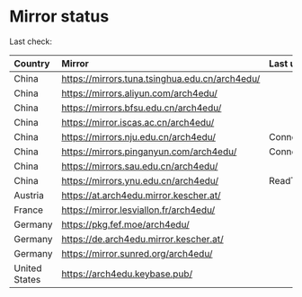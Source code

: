 <script src="./time.js"></script>
# Mirror status
Last check: <script type="text/javascript">localize(1673965070.7517846);</script>

|Country|Mirror|Last update|
|:------|:-----|:----------|
|China|https://mirrors.tuna.tsinghua.edu.cn/arch4edu/|<script type="text/javascript">localize(1673937267);</script>|
|China|https://mirrors.aliyun.com/arch4edu/|<script type="text/javascript">localize(1673850842);</script>|
|China|https://mirrors.bfsu.edu.cn/arch4edu/|<script type="text/javascript">localize(1673937267);</script>|
|China|https://mirror.iscas.ac.cn/arch4edu/|<script type="text/javascript">localize(1673937267);</script>|
|China|https://mirrors.nju.edu.cn/arch4edu/|ConnectTimeout|
|China|https://mirrors.pinganyun.com/arch4edu/|ConnectionError|
|China|https://mirrors.sau.edu.cn/arch4edu/|<script type="text/javascript">localize(1673850842);</script>|
|China|https://mirrors.ynu.edu.cn/arch4edu/|ReadTimeout|
|Austria|https://at.arch4edu.mirror.kescher.at/|<script type="text/javascript">localize(1673937267);</script>|
|France|https://mirror.lesviallon.fr/arch4edu/|<script type="text/javascript">localize(1673937267);</script>|
|Germany|https://pkg.fef.moe/arch4edu/|<script type="text/javascript">localize(1673937267);</script>|
|Germany|https://de.arch4edu.mirror.kescher.at/|<script type="text/javascript">localize(1673937267);</script>|
|Germany|https://mirror.sunred.org/arch4edu/|<script type="text/javascript">localize(1673937267);</script>|
|United States|https://arch4edu.keybase.pub/|<script type="text/javascript">localize(1673894040);</script>|

<script src="./tablefilter/tablefilter.js"></script>
<script src="./table.js"></script>